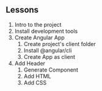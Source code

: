 ## Lessons

1. Intro to the project
2. Install development tools
3. Create Angular App
   1. Create project's client folder
   2. Install @angular/cli
   3. Create App as client
4. Add Header
   1. Generate Component
   2. Add HTML
   3. Add CSS
